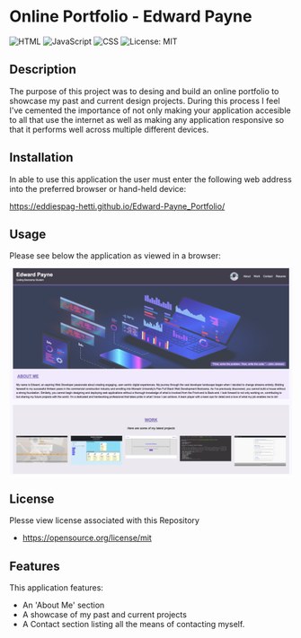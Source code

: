 # Online Portfolio - Edward Payne

![HTML](https://img.shields.io/badge/-HTML5-E34F26?logo=html5&logoColor=white&style=flat)
![JavaScript](https://img.shields.io/badge/-JavaScript-F7DF1E?logo=javascript&logoColor=black&style=flat)
![CSS](https://img.shields.io/badge/-CSS3-1572B6?logo=css3&logoColor=white&style=flat)
![License: MIT](https://img.shields.io/badge/License-MIT-purple)


## Description

The purpose of this project was to desing and build an online portfolio to showcase my past and current design projects. During this process I feel I've cemented the importance of not only making your application accesible to all that use the internet as well as making any application responsive so that it performs well across multiple different devices.



## Installation


In able to use this application the user must enter the following web address into the preferred browser or hand-held device:

https://eddiespag-hetti.github.io/Edward-Payne_Portfolio/



## Usage

Please see below the application as viewed in a browser:


![Screenshot of Homepage](/assets/img/portfolio.png)



## License

Plesse view license associated with this Repository

- https://opensource.org/license/mit


## Features

This application features:

- An 'About Me' section
- A showcase of my past and current projects
- A Contact section listing all the means of contacting myself.
